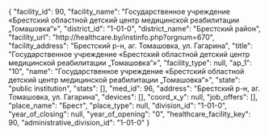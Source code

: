 {
    "facility_id": 90,
    "facility_name": "Государственное учреждение «Брестский областной детский центр медицинской реабилитации „Томашовка“»",
    "district_id": "1-01-0",
    "district_name": "Брестский район",
    "facility_url": "http:\/\/healthcare.by\/instinfo.php?orgnum=670",
    "facility_address": "Брестский р-н, аг. Томашовка, ул. Гагарина",
    "title": "Государственное учреждение «Брестский областной детский центр медицинской реабилитации „Томашовка“»",
    "facility_type": null,
    "ap_1": "10",
    "name": "Государственное учреждение «Брестский областной детский центр медицинской реабилитации „Томашовка“»",
    "state": "public institution",
    "stats": [],
    "med_id": 96,
    "address": "Брестский р-н, аг. Томашовка, ул. Гагарина",
    "devices": [],
    "coord_x_y": null,
    "job_offers": [],
    "place_name": "Брест",
    "place_type": null,
    "division_id": "1-01-0",
    "year_of_closing": null,
    "year_of_opening": "0",
    "healthcare_facility_key": 90,
    "administrative_division_id": "1-01-0"
}